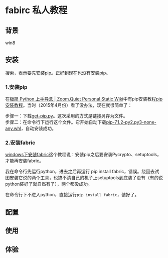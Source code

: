 # fabirc 私人教程

## 背景

win8

## 安装

搜索，表示要先安装pip。正好到现在也没有安装pip。  

### 1.安装pip  

在[极简 Python 上手导念 | Zoom.Quiet Personal Static Wiki](http://wiki.zoomquiet.io/pythonic/MinimalistPyStart)中有pip安装教程[pip安装教程](https://pip.pypa.io/en/latest/installing/)。当时（2015年4月份）看了没办法，现在就很简单了：  

步骤一：下载[get-pip.py](https://bootstrap.pypa.io/get-pip.py)。这次采用的方式是链接另存为文件。    
步骤二：在命令行下运行这个文件。它开始自动下载[pip-7.1.2-py2.py3-none-any.whl](http://www.lfd.uci.edu/~gohlke/pythonlibs/#pip)，自动安装成功。  

### 2.安装fabric  
[windows下安装fabric](http://www.bubuko.com/infodetail-309375.html)这个教程说：安装pip之后要安装Pycrypto、setuptools，才能再安装fabric。  

我在命令行先运行python，进去之后再运行 pip install fabric，错误。绕回去试图安装它说的两个工具，也搞不清自己的机子上setuptools到底装了没有（有的说python装好了就自然有了），两个都没成功。  

在命令行下不进入python，直接运行`pip install fabric`，装好了。  

## 配置

## 使用

## 体验


